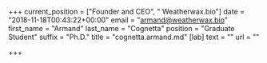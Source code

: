 +++
current_position = ["Founder and CEO", " Weatherwax.bio"]
date = "2018-11-18T00:43:22+00:00"
email = "armand@weatherwax.bio"
first_name = "Armand"
last_name = "Cognetta"
position = "Graduate Student"
suffix = "Ph.D."
title = "cognetta.armand.md"
[lab]
text = ""
url = ""

+++
